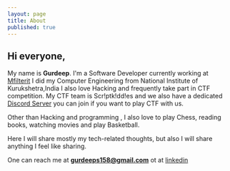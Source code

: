 ```yaml
---
layout: page
title: About
published: true
---
```


## Hi everyone,
My name is **Gurdeep**. I'm a Software Developer currently working at [Mfilterit](https://www.mfilterit.com)
I did my Computer Engineering from National Institute of Kurukshetra,India
I also love Hacking and frequently take part in CTF competition. My CTF team is Scr!ptk!dd!es and we also have a dedicated [Discord Server](https://discord.gg/nbZJekr) you can join if you want to play CTF with us.

Other than Hacking and programming , I also love to play Chess, reading books, watching movies and play Basketball.

Here I will share  mostly my tech-related thoughts, but also I will share anything I feel like sharing.

One can reach me at **gurdeeps158@gmail.com**  ot at [linkedin](https://in.linkedin.com/in/gurdeep-singh-4469a7125)
